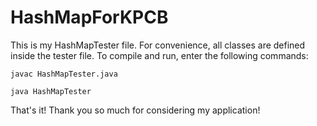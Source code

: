 # HashMapForKPCB

This is my HashMapTester file. For convenience, all classes are defined inside the tester file. To compile and run, enter the following commands: 

`javac HashMapTester.java`

`java HashMapTester`

That's it! Thank you so much for considering my application!
